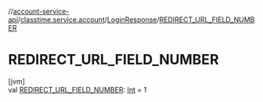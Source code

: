 //[account-service-api](../../../index.md)/[classtime.service.account](../index.md)/[LoginResponse](index.md)/[REDIRECT_URL_FIELD_NUMBER](-r-e-d-i-r-e-c-t_-u-r-l_-f-i-e-l-d_-n-u-m-b-e-r.md)

# REDIRECT_URL_FIELD_NUMBER

[jvm]\
val [REDIRECT_URL_FIELD_NUMBER](-r-e-d-i-r-e-c-t_-u-r-l_-f-i-e-l-d_-n-u-m-b-e-r.md): [Int](https://kotlinlang.org/api/latest/jvm/stdlib/kotlin/-int/index.html) = 1
